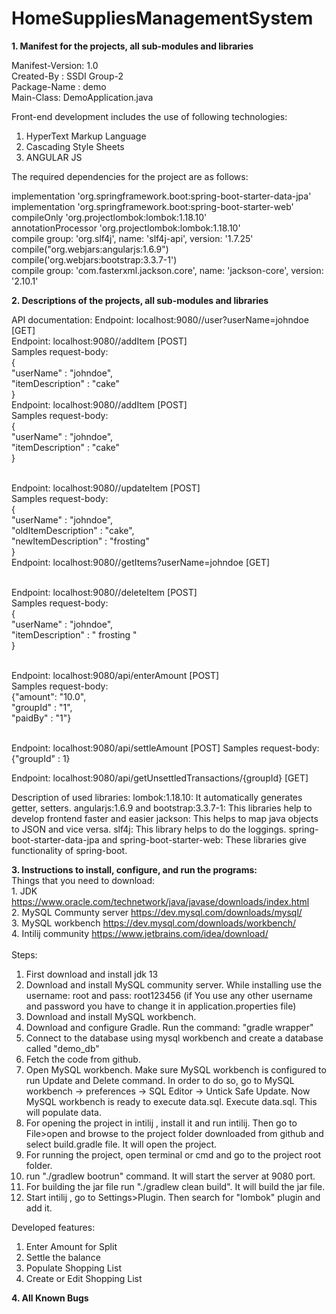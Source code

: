 # HomeSuppliesManagementSystem

**1. Manifest for the projects, all sub-modules and libraries** </br>

Manifest-Version: 1.0 </br>
Created-By : SSDI Group-2 </br>
Package-Name : demo </br>
Main-Class: DemoApplication.java </br>

 Front-end development includes the use of following technologies: </br>
  1. HyperText Markup Language </br>
  2. Cascading Style Sheets </br>
  3. ANGULAR JS </br>
  
 The required dependencies for the project are as follows: </br>

implementation 'org.springframework.boot:spring-boot-starter-data-jpa' </br>
	implementation 'org.springframework.boot:spring-boot-starter-web' </br>
	compileOnly 'org.projectlombok:lombok:1.18.10' </br>
	annotationProcessor 'org.projectlombok:lombok:1.18.10' </br>
	compile group: 'org.slf4j', name: 'slf4j-api', version: '1.7.25' </br>
	compile("org.webjars:angularjs:1.6.9") </br>
	compile('org.webjars:bootstrap:3.3.7-1') </br>
	compile group: 'com.fasterxml.jackson.core', name: 'jackson-core', version: '2.10.1' </br>
  	

**2. Descriptions of the projects, all sub-modules and libraries**

API documentation:
Endpoint: localhost:9080//user?userName=johndoe [GET]
</br>Endpoint: localhost:9080//addItem [POST]
</br>Samples request-body: 
</br>{
</br>	"userName" : "johndoe",
</br>	"itemDescription" : "cake"
</br>}
</br>Endpoint: localhost:9080//addItem [POST]
</br>Samples request-body: 
</br>{
</br>	"userName" : "johndoe",
</br>	"itemDescription" : "cake"
</br>}

</br>Endpoint: localhost:9080//updateItem [POST]
</br>Samples request-body:
</br>{
</br>	"userName" : "johndoe",
</br>	"oldItemDescription" : "cake",
</br>	"newItemDescription" : "frosting"
</br>}
</br>Endpoint: localhost:9080//getItems?userName=johndoe [GET]

</br>Endpoint: localhost:9080//deleteItem [POST]
</br>Samples request-body:
</br>{
</br>	"userName" : "johndoe",
</br>	"itemDescription" : " frosting "
</br>}

</br>Endpoint: localhost:9080/api/enterAmount [POST]
</br>Samples request-body:
</br>{"amount": "10.0",
</br>"groupId" : "1",
</br>"paidBy" : "1"}

</br>Endpoint: localhost:9080/api/settleAmount [POST]
Samples request-body:
{"groupId" : 1}


Endpoint: localhost:9080/api/getUnsettledTransactions/{groupId} [GET]


Description of used libraries:
lombok:1.18.10: It automatically generates getter, setters.
angularjs:1.6.9 and bootstrap:3.3.7-1: This libraries help to develop frontend faster and easier
jackson: This helps to map java objects to JSON and vice versa.
slf4j: This library helps to do the loggings. 
spring-boot-starter-data-jpa and spring-boot-starter-web: These libraries give functionality of spring-boot.


**3. Instructions to install, configure, and run the programs:** </br>
  Things that you need to download:</br>
    1. JDK https://www.oracle.com/technetwork/java/javase/downloads/index.html </br>
    2. MySQL Communty server https://dev.mysql.com/downloads/mysql/ </br>
    3. MySQL workbench https://dev.mysql.com/downloads/workbench/ </br>
    4. Intilij community https://www.jetbrains.com/idea/download/ </br>
 </br>
 Steps: 
  1. First download and install jdk 13</br>
  2. Download and install MySQL community server. While installing use the username: root and pass: root123456 (if You use 
  any other username and password you have to change it in application.properties file) </br>
  3. Download and install MySQL workbench. </br>
  4. Download and configure Gradle. Run the command: "gradle wrapper"
  4. Connect to the database using mysql workbench and create a database called "demo_db" </br>
  5. Fetch the code from github. </br>
  6. Open MySQL workbench. Make sure MySQL workbench is configured to run Update and Delete command. In order to do so, go to MySQL workbench -> preferences -> SQL Editor -> Untick Safe Update. Now MySQL workbench is ready to execute data.sql. Execute data.sql. This will populate data.
  7. For opening the project in intilij , install it and run intilij. Then go to File>open and browse to the project folder downloaded
  from github and select build.gradle file. It will open the project. </br>
  8. For running the project, open terminal or cmd and go to the project root folder. </br>
  9. run "./gradlew bootrun" command. It will start the server at 9080 port. </br>
  10. For building the jar file run "./gradlew clean build". It will build the jar file.</br>
  11. Start intilij , go to Settings>Plugin. Then search for "lombok" plugin and add it.
  

Developed features:
1. Enter Amount for Split
2. Settle the balance
3. Populate Shopping List
4. Create or Edit Shopping List
 


**4. All Known Bugs**
